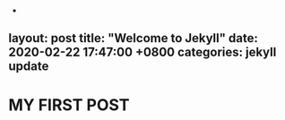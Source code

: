 -
layout: post
title: "Welcome to Jekyll"
date: 2020-02-22  17:47:00 +0800
categories: jekyll update
-

# MY FIRST POST


